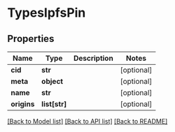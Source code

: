 # TypesIpfsPin

## Properties
Name | Type | Description | Notes
------------ | ------------- | ------------- | -------------
**cid** | **str** |  | [optional] 
**meta** | **object** |  | [optional] 
**name** | **str** |  | [optional] 
**origins** | **list[str]** |  | [optional] 

[[Back to Model list]](../README.md#documentation-for-models) [[Back to API list]](../README.md#documentation-for-api-endpoints) [[Back to README]](../README.md)


